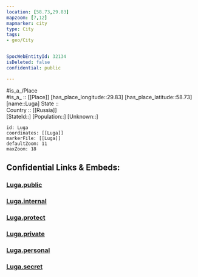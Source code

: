 ```yaml
---
location: [58.73,29.83] 
mapzoom: [7,12] 
mapmarker: city 
type: City
tags:
- geo/City


SpocWebEntityId: 32134
isDeleted: false
confidential: public

---
```

#is_a_/Place  
#is_a_ :: [[Place]] 
[has_place_longitude::29.83] 
[has_place_latitude::58.73] 
[name::Luga] 
State ::  
Country :: [[Russia]]  
[StateId::] 
[Population::] 
[Unknown::] 


```leaflet
id: Luga
coordinates: [[Luga]] 
markerFile: [[Luga]] 
defaultZoom: 11 
maxZoom: 18
```


## Confidential Links & Embeds: 

### [Luga.public](/_public/\Earth\Continent\Europe\Europe~East\Russia\Russia~NorthWest\Leningrad_Oblast\CityLuga.public.md) 

### [Luga.internal](/_internal/\Earth\Continent\Europe\Europe~East\Russia\Russia~NorthWest\Leningrad_Oblast\CityLuga.internal.md) 

### [Luga.protect](/_protect/\Earth\Continent\Europe\Europe~East\Russia\Russia~NorthWest\Leningrad_Oblast\CityLuga.protect.md) 

### [Luga.private](/_private/\Earth\Continent\Europe\Europe~East\Russia\Russia~NorthWest\Leningrad_Oblast\CityLuga.private.md) 

### [Luga.personal](/_personal/\Earth\Continent\Europe\Europe~East\Russia\Russia~NorthWest\Leningrad_Oblast\CityLuga.personal.md) 

### [Luga.secret](/_secret/\Earth\Continent\Europe\Europe~East\Russia\Russia~NorthWest\Leningrad_Oblast\CityLuga.secret.md)

